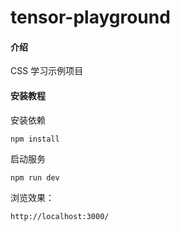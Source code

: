 # tensor-playground

#### 介绍

CSS 学习示例项目

#### 安装教程

安装依赖

```
npm install
```

启动服务

```
npm run dev
```

浏览效果：
```
http://localhost:3000/
```

